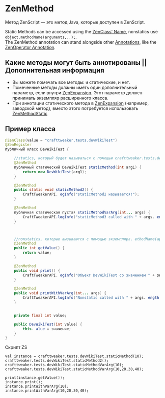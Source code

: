 # ZenMethod

Метод ZenScript &mdash; это метод Java, которые доступен в ZenScript.

Static Methods can be accessed using the [ZenClass' Name](/Dev_Area/ZenAnnotations/Annotation_ZenClass/), nonstatics use `object.methodName(arguments,..);`.  
The ZenMethod annotation can stand alongside other [Annotations](/Dev_Area/ZenAnnotations/ZenAnnotation/), like the [ZenOperator Annotation](/Dev_Area/ZenAnnotations/Annotation_ZenOperator/).

## Какие методы могут быть аннотированы || Дополнительная информация

- Вы можете помечать все методы: и статические, и нет. 
- Помеченные методы должны иметь один дополнительный параметр, если внутри [ZenExpansion](/Dev_Area/ZenAnnotations/Annotation_ZenExpansion/). Этот параметр должен принимать экземпляр расширенного класса.
- При аннотации статического метода в [ZenExpansion](/Dev_Area/ZenAnnotations/Annotation_ZenExpansion/) (например, заводской метод), вместо этого потребуется использовать [ZenMethodStatic](/Dev_Area/ZenAnnotations/Annotation_ZenMethodStatic/).

## Пример класса

```java
@ZenClass(value = "crafttweaker.tests.devWikiTest")
@ZenRegister
публичный класс DevWikiTest {

    //statics, который будет называться с помощью crafttweaker.tests.devWikiTest. ethodName(аргументы);
    @ZenMethod
    публичный статический DevWikiTest staticMethod(int arg1) {
        return new DevWikiTest(arg1);
    }

    @ZenMethod
    public static void staticMethod2() {
        CraftTweakerAPI. ogInfo("staticMethod2 называется!");
    }

    @ZenMethod
    публичная статическая пустая staticMethodVarArg(int... args) {
        CraftTweakerAPI.logInfo("staticMethod3 called with " + args. ength + " arguments");
    }



    //nonstatics, которые вызываются с помощью экземпляра. ethodName(аргументы);
    @ZenMethod
    public int getValue() {
        return value;
    }   

    @ZenMethod
    public void print() {
        CraftTweakerAPI. ogInfo("Объект DevWikiTest со значением " + значение);
    }

    @ZenMethod
    public void printWithVarArg(int... args) {
        CraftTweakerAPI.logInfo("Nonstatic called with " + args. ength + " arguments");
    }


    private final int value;

    public DevWikiTest(int value) {
        this. alue = значение;
    }
}
```

Скрипт ZS

```zenscript
val instance = crafttweaker.tests.devWikiTest.staticMethod(10);
crafttweaker.tests.devWikiTest.staticMethod2();
crafttweaker.tests.devWikiTest.staticMethodVarArg(10);
crafttweaker.tests.devWikiTest.staticMethodVarArg(10,20,30,40);

print(instance.getValue());
instance.print();
instance.printWithVarArg(10);
instance.printWithVarArg(10,20,30,40);
```